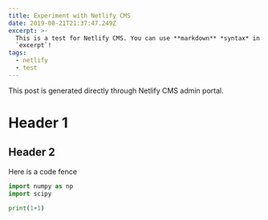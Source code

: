```yaml
---
title: Experiment with Netlify CMS
date: 2019-08-21T21:37:47.249Z
excerpt: >-
  This is a test for Netlify CMS. You can use **markdown** *syntax* in the
  `excerpt`!
tags:
  - netlify
  - test
---
```

This post is generated directly through Netlify CMS admin portal.

# Header 1

## Header 2

Here is a code fence

```python
import numpy as np
import scipy

print(1+1)
```
